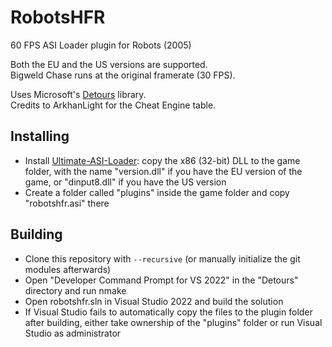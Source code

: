 # RobotsHFR
60 FPS ASI Loader plugin for Robots (2005)   

Both the EU and the US versions are supported.   
Bigweld Chase runs at the original framerate (30 FPS).   

Uses Microsoft's [Detours](https://github.com/microsoft/Detours) library.   
Credits to ArkhanLight for the Cheat Engine table.

## Installing
- Install [Ultimate-ASI-Loader](https://github.com/ThirteenAG/Ultimate-ASI-Loader): copy the x86 (32-bit) DLL to the game folder, with the name "version.dll" if you have the EU version of the game, or "dinput8.dll" if you have the US version
- Create a folder called "plugins" inside the game folder and copy "robotshfr.asi" there

## Building
- Clone this repository with ``--recursive`` (or manually initialize the git modules afterwards)
- Open "Developer Command Prompt for VS 2022" in the "Detours" directory and run nmake
- Open robotshfr.sln in Visual Studio 2022 and build the solution
- If Visual Studio fails to automatically copy the files to the plugin folder after building, either take ownership of the "plugins" folder or run Visual Studio as administrator